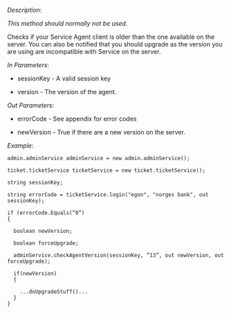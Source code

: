 <properties date="2016-06-24"
SortOrder="180"
/>

*Description*:                                                    


*This method should normally not be used.*

 

Checks if your Service Agent client is older than the one available on the server. You can also be notified that you should upgrade as the version you are using are incompatible with Service on the server.

                  

*In Parameters*:

* sessionKey      - A valid session key

* version             - The version of the agent.

 

*Out Parameters*:

* errorCode  - See appendix for error codes

* newVersion     - True if there are a new version on the server.



*Example*:
```
admin.adminService adminService = new admin.adminService();

ticket.ticketService ticketService = new ticket.ticketService();

string sessionKey;

string errorCode = ticketService.login("egon", "norges bank", out sessionKey);

if (errorCode.Equals(“0”)
{

  boolean newVersion;

  boolean forceUpgrade;

  adminService.checkAgentVersion(sessionKey, ”13”, out newVersion, out forceUpgrade);

  if(newVersion)
  {

    ...doUpgradeStuff()...
  }
}
```